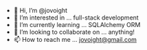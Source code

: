 - 👋 Hi, I’m @jovoight
- 👀 I’m interested in ... full-stack development
- 🌱 I’m currently learning ... SQLAlchemy ORM
- 💞️ I’m looking to collaborate on ... anything!
- 📫 How to reach me ... jovoight@gmail.com

<!---
jovoight/jovoight is a ✨ special ✨ repository because its `README.md` (this file) appears on your GitHub profile.
You can click the Preview link to take a look at your changes.
--->
